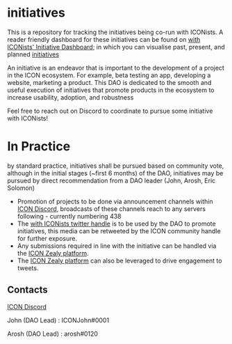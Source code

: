 # initiatives
This is a repository for tracking the initiatives being co-run with ICONists. 
A reader friendly dashboard for these initiatives can be found on [with ICONists' Initiative Dashboard](https://github.com/with-ICONists/initiatives/wiki); in which you can visualise past, present, and planned [initiatives](./initiatives/)

An initiative is an endeavor that is important to the development of a project in the ICON ecosystem. For example, beta testing an app, developing a website, marketing a product. This DAO is dedicated to the smooth and useful execution of initiatives that promote products in the ecosystem to increase usability, adoption, and robustness

Feel free to reach out on Discord to coordinate to pursue some initiative with ICONists!

# In Practice
by standard practice, initiatives shall be pursued based on community vote, although in the initial stages (~first 6 months) of the DAO, initiatives may be pursued by direct recommendation from a DAO leader (John, Arosh, Eric Solomon)

 - Promotion of projects to be done via announcement channels within [ICON Discord](https://discord.gg/b5QvCXJjJM), broadcasts of these channels reach to any servers following - currently numbering 438
 - The [with ICONists twitter handle](https://twitter.com/withICONists) is to be used by the DAO to promote initiatives, this media can be retweeted by the ICON community handle for further exposure.
 - Any submissions required in line with the initiative can be handled via the [ICON Zealy platform](https://zealy.io/c/icx/).
 - The [ICON Zealy platform](https://zealy.io/c/icx/) can also be leveraged to drive engagement to tweets.

## Contacts

[ICON Discord](https://discord.gg/b5QvCXJjJM)

John (DAO Lead) : ICONJohn#0001

Arosh (DAO Lead) : arosh#0120
